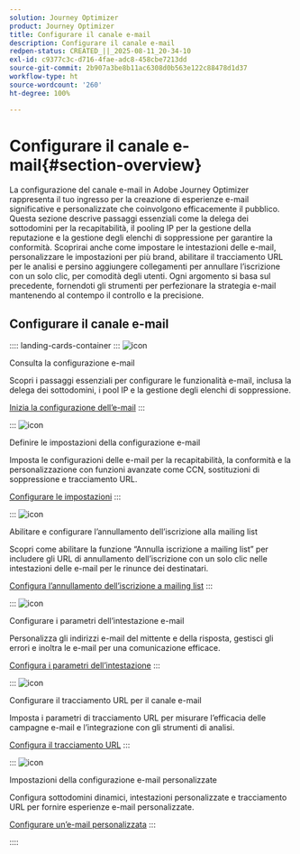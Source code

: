 ```yaml
---
solution: Journey Optimizer
product: Journey Optimizer
title: Configurare il canale e-mail
description: Configurare il canale e-mail
redpen-status: CREATED_||_2025-08-11_20-34-10
exl-id: c9377c3c-d716-4fae-adc8-458cbe7213dd
source-git-commit: 2b907a3be8b11ac6308d0b563e122c88478d1d37
workflow-type: ht
source-wordcount: '260'
ht-degree: 100%

---
```


# Configurare il canale e-mail{#section-overview}

La configurazione del canale e-mail in Adobe Journey Optimizer rappresenta il tuo ingresso per la creazione di esperienze e-mail significative e personalizzate che coinvolgono efficacemente il pubblico. Questa sezione descrive passaggi essenziali come la delega dei sottodomini per la recapitabilità, il pooling IP per la gestione della reputazione e la gestione degli elenchi di soppressione per garantire la conformità. Scoprirai anche come impostare le intestazioni delle e-mail, personalizzare le impostazioni per più brand, abilitare il tracciamento URL per le analisi e persino aggiungere collegamenti per annullare l’iscrizione con un solo clic, per comodità degli utenti. Ogni argomento si basa sul precedente, fornendoti gli strumenti per perfezionare la strategia e-mail mantenendo al contempo il controllo e la precisione.

## Configurare il canale e-mail

:::: landing-cards-container
:::
![icon](https://cdn.experienceleague.adobe.com/icons/circle-play.svg)

Consulta la configurazione e-mail

Scopri i passaggi essenziali per configurare le funzionalità e-mail, inclusa la delega dei sottodomini, i pool IP e la gestione degli elenchi di soppressione.

[Inizia la configurazione dell’e-mail](../using/email/get-started-email-config.md)
:::

:::
![icon](https://cdn.experienceleague.adobe.com/icons/gear.svg)

Definire le impostazioni della configurazione e-mail

Imposta le configurazioni delle e-mail per la recapitabilità, la conformità e la personalizzazione con funzioni avanzate come CCN, sostituzioni di soppressione e tracciamento URL.

[Configurare le impostazioni](../using/email/email-settings.md)
:::

:::
![icon](https://cdn.experienceleague.adobe.com/icons/list-check.svg)

Abilitare e configurare l’annullamento dell’iscrizione alla mailing list

Scopri come abilitare la funzione “Annulla iscrizione a mailing list” per includere gli URL di annullamento dell’iscrizione con un solo clic nelle intestazioni delle e-mail per le rinunce dei destinatari.

[Configura l’annullamento dell’iscrizione a mailing list](../using/email/list-unsubscribe.md)
:::

:::
![icon](https://cdn.experienceleague.adobe.com/icons/gear.svg)

Configurare i parametri dell’intestazione e-mail

Personalizza gli indirizzi e-mail del mittente e della risposta, gestisci gli errori e inoltra le e-mail per una comunicazione efficace.

[Configura i parametri dell’intestazione](../using/email/header-parameters.md)
:::

:::
![icon](https://cdn.experienceleague.adobe.com/icons/chart-line.svg)

Configurare il tracciamento URL per il canale e-mail

Imposta i parametri di tracciamento URL per misurare l’efficacia delle campagne e-mail e l’integrazione con gli strumenti di analisi.

[Configura il tracciamento URL](../using/email/url-tracking.md)
:::

:::
![icon](https://cdn.experienceleague.adobe.com/icons/bullseye.svg)

Impostazioni della configurazione e-mail personalizzate

Configura sottodomini dinamici, intestazioni personalizzate e tracciamento URL per fornire esperienze e-mail personalizzate.

[Configurare un’e-mail personalizzata](../using/email/surface-personalization.md)
:::

::::
